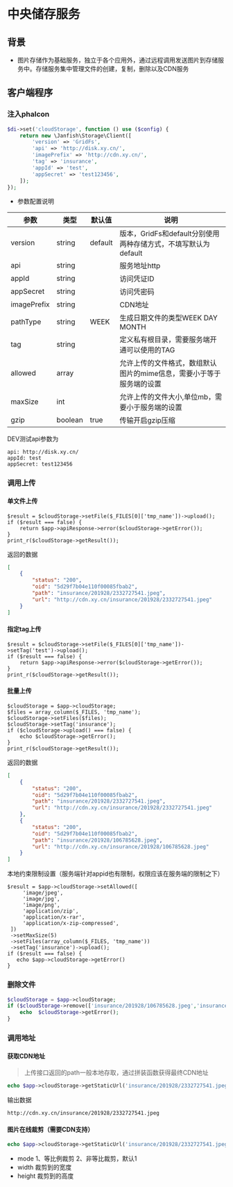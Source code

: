 # 中央储存服务

## 背景

- 图片存储作为基础服务，独立于各个应用外，通过远程调用发送图片到存储服务中。存储服务集中管理文件的创建，复制，删除以及CDN服务 

## 客户端程序

### 注入phalcon


```php
$di->set('cloudStorage', function () use ($config) {
    return new \Janfish\Storage\Client([
        'version' => 'GridFs',
        'api' => 'http://disk.xy.cn/',
        'imagePrefix' => 'http://cdn.xy.cn/',
        'tag' => 'insurance',
        'appId' => 'test',
        'appSecret' => 'test123456',
    ]);
});
```

- 参数配置说明


| 参数       |  类型   |默认值 | 说明       |
|------------|--------|--------|--------------|
|version     | string | default| 版本，GridFs和default分别使用两种存储方式，不填写默认为default  |
|api         | string |        | 服务地址http  |
|appId       | string |        | 访问凭证ID   |
|appSecret   | string |        | 访问凭密码   |
|imagePrefix | string |        | CDN地址                         | 
|pathType    | string | WEEK   | 生成日期文件的类型WEEK DAY MONTH|
|tag         | string |        | 定义私有根目录，需要服务端开通可以使用的TAG    |
|allowed     | array  |        | 允许上传的文件格式，数组默认图片的mime信息，需要小于等于服务端的设置 |
|maxSize     | int    |        | 允许上传的文件大小,单位mb，需要小于服务端的设置  |
|gzip        | boolean| true   | 传输开启gzip压缩  |

DEV测试api参数为

```
api: http://disk.xy.cn/
appId: test
appSecret: test123456
```

### 调用上传

#### 单文件上传

```
$result = $cloudStorage->setFile($_FILES[0]['tmp_name'])->upload();
if ($result === false) {
    return $app->apiResponse->error($cloudStorage->getError());
}
print_r($cloudStorage->getResult());
```

返回的数据


```json
[
    {
        "status": "200",
        "oid": "5d29f7b04e110f00085fbab2",
        "path": "insurance/201928/2332727541.jpeg",
        "url": "http://cdn.xy.cn/insurance/201928/2332727541.jpeg"
    }
]
```

#### 指定tag上传

```
$result = $cloudStorage->setFile($_FILES[0]['tmp_name'])->setTag('test')->upload();
if ($result === false) {
    return $app->apiResponse->error($cloudStorage->getError());
}
print_r($cloudStorage->getResult());
```

#### 批量上传
```
$cloudStorage = $app->cloudStorage;
$files = array_column($_FILES, 'tmp_name');
$cloudStorage->setFiles($files);
$cloudStorage->setTag('insurance');
if ($cloudStorage->upload() === false) {
    echo $cloudStorage->getError();
}
print_r($cloudStorage->getResult());
```

返回的数据


```json
[
    {
        "status": "200",
        "oid": "5d29f7b04e110f00085fbab2",
        "path": "insurance/201928/2332727541.jpeg",
        "url": "http://cdn.xy.cn/insurance/201928/2332727541.jpeg"
    },
    {
        "status": "200",
        "oid": "5d29f7b04e110f00085fbab2",
        "path": "insurance/201928/106785628.jpeg",
        "url": "http://cdn.xy.cn/insurance/201928/106785628.jpeg"
    }
]
```

本地约束限制设置（服务端针对appid也有限制，权限应该在服务端的限制之下）

```
$result = $app->cloudStorage->setAllowed([
     'image/jpeg',
     'image/jpg',
     'image/png',
     'application/zip',
     'application/x-rar',
     'application/x-zip-compressed',
 ])
 ->setMaxSize(5)
 ->setFiles(array_column($_FILES, 'tmp_name'))
 ->setTag('insurance')->upload();
if ($result === false) {
   echo $app->cloudStorage->getError()
}
```

### 删除文件

```php
$cloudStorage = $app->cloudStorage;
if ($cloudStorage->remove(['insurance/201928/106785628.jpeg','insurance/201928/2332727541.jpeg']) === false) {
    echo  $cloudStorage->getError();
}
```


### 调用地址

#### 获取CDN地址

> 上传接口返回的path一般本地存取，通过拼装函数获得最终CDN地址


```php
echo $app->cloudStorage->getStaticUrl('insurance/201928/2332727541.jpeg');
```

输出数据

```
http://cdn.xy.cn/insurance/201928/2332727541.jpeg
```

#### 图片在线裁剪（需要CDN支持）

```php
echo $app->cloudStorage->getStaticUrl('insurance/201928/2332727541.jpeg',['mode'=>1,'width'=>100,'height'=>100]);
```

- mode 1、等比例裁剪 2、非等比裁剪，默认1
- width 裁剪到的宽度
- height 裁剪到的高度

